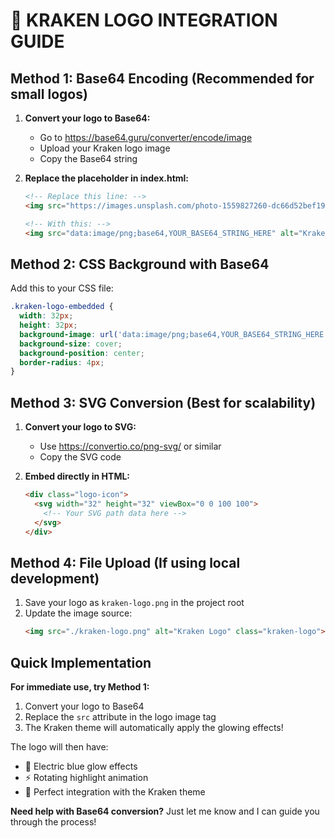 # 🐙 KRAKEN LOGO INTEGRATION GUIDE

## Method 1: Base64 Encoding (Recommended for small logos)

1. **Convert your logo to Base64:**
   - Go to https://base64.guru/converter/encode/image
   - Upload your Kraken logo image
   - Copy the Base64 string

2. **Replace the placeholder in index.html:**
   ```html
   <!-- Replace this line: -->
   <img src="https://images.unsplash.com/photo-1559827260-dc66d52bef19?w=64&h=64&fit=crop&crop=center" alt="Kraken Logo" class="kraken-logo-temp">
   
   <!-- With this: -->
   <img src="data:image/png;base64,YOUR_BASE64_STRING_HERE" alt="Kraken Logo" class="kraken-logo">
   ```

## Method 2: CSS Background with Base64

Add this to your CSS file:
```css
.kraken-logo-embedded {
  width: 32px;
  height: 32px;
  background-image: url('data:image/png;base64,YOUR_BASE64_STRING_HERE');
  background-size: cover;
  background-position: center;
  border-radius: 4px;
}
```

## Method 3: SVG Conversion (Best for scalability)

1. **Convert your logo to SVG:**
   - Use https://convertio.co/png-svg/ or similar
   - Copy the SVG code

2. **Embed directly in HTML:**
   ```html
   <div class="logo-icon">
     <svg width="32" height="32" viewBox="0 0 100 100">
       <!-- Your SVG path data here -->
     </svg>
   </div>
   ```

## Method 4: File Upload (If using local development)

1. Save your logo as `kraken-logo.png` in the project root
2. Update the image source:
   ```html
   <img src="./kraken-logo.png" alt="Kraken Logo" class="kraken-logo">
   ```

## Quick Implementation

**For immediate use, try Method 1:**
1. Convert your logo to Base64
2. Replace the `src` attribute in the logo image tag
3. The Kraken theme will automatically apply the glowing effects!

The logo will then have:
- 🌊 Electric blue glow effects
- ⚡ Rotating highlight animation  
- 🐙 Perfect integration with the Kraken theme

**Need help with Base64 conversion?** Just let me know and I can guide you through the process!